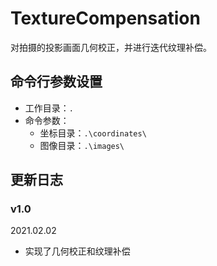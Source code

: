 # TextureCompensation
对拍摄的投影画面几何校正，并进行迭代纹理补偿。

## 命令行参数设置

- 工作目录：`.`
- 命令参数：
  - 坐标目录：`.\coordinates\`
  - 图像目录：`.\images\`

## 更新日志

### v1.0

2021.02.02

- 实现了几何校正和纹理补偿
